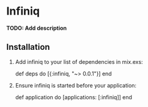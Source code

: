 # Infiniq

**TODO: Add description**

## Installation

  1. Add infiniq to your list of dependencies in mix.exs:

        def deps do
          [{:infiniq, "~> 0.0.1"}]
        end

  2. Ensure infiniq is started before your application:

        def application do
          [applications: [:infiniq]]
        end
